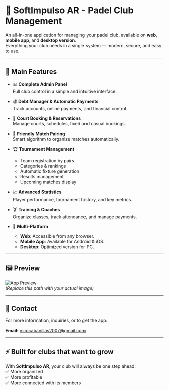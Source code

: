 # 🏓 SoftImpulso AR - Padel Club Management

An all-in-one application for managing your padel club, available on **web**, **mobile app**, and **desktop version**.  
Everything your club needs in a single system — modern, secure, and easy to use.

---

## 🚀 Main Features

- 📊 **Complete Admin Panel**  
  Full club control in a simple and intuitive interface.

- 💰 **Debt Manager & Automatic Payments**  
  Track accounts, online payments, and financial control.

- 📅 **Court Booking & Reservations**  
  Manage courts, schedules, fixed and casual bookings.

- 🎾 **Friendly Match Pairing**  
  Smart algorithm to organize matches automatically.

- 🏆 **Tournament Management**  
  - Team registration by pairs  
  - Categories & rankings  
  - Automatic fixture generation  
  - Results management  
  - Upcoming matches display  

- 📈 **Advanced Statistics**  
  Player performance, tournament history, and key metrics.

- 🏋️ **Training & Coaches**  
  Organize classes, track attendance, and manage payments.

- 📲 **Multi-Platform**  
  - **Web**: Accessible from any browser.  
  - **Mobile App**: Available for Android & iOS.  
  - **Desktop**: Optimized version for PC.  

---

## 🖼️ Preview

![App Preview](assets/Padel_Club.png)  
*(Replace this path with your actual image)*

---

## 📧 Contact

For more information, inquiries, or to get the app:  

**Email:** [nicocabanillas2007@gmail.com](mailto:nicocabanillas2007@gmail.com)

---

## ⚡ Built for clubs that want to grow

With **SoftImpulso AR**, your club will always be one step ahead:  
✅ More organized  
✅ More profitable  
✅ More connected with its members
